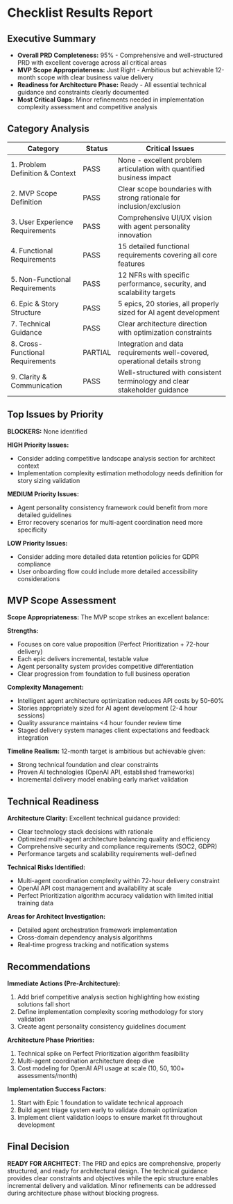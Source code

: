 # Checklist Results Report

## Executive Summary
- **Overall PRD Completeness:** 95% - Comprehensive and well-structured PRD with excellent coverage across all critical areas
- **MVP Scope Appropriateness:** Just Right - Ambitious but achievable 12-month scope with clear business value delivery
- **Readiness for Architecture Phase:** Ready - All essential technical guidance and constraints clearly documented
- **Most Critical Gaps:** Minor refinements needed in implementation complexity assessment and competitive analysis

## Category Analysis

| Category                         | Status  | Critical Issues |
| -------------------------------- | ------- | --------------- |
| 1. Problem Definition & Context  | PASS    | None - excellent problem articulation with quantified business impact |
| 2. MVP Scope Definition          | PASS    | Clear scope boundaries with strong rationale for inclusion/exclusion |
| 3. User Experience Requirements  | PASS    | Comprehensive UI/UX vision with agent personality innovation |
| 4. Functional Requirements       | PASS    | 15 detailed functional requirements covering all core features |
| 5. Non-Functional Requirements   | PASS    | 12 NFRs with specific performance, security, and scalability targets |
| 6. Epic & Story Structure        | PASS    | 5 epics, 20 stories, all properly sized for AI agent development |
| 7. Technical Guidance            | PASS    | Clear architecture direction with optimization constraints |
| 8. Cross-Functional Requirements | PARTIAL | Integration and data requirements well-covered, operational details strong |
| 9. Clarity & Communication       | PASS    | Well-structured with consistent terminology and clear stakeholder guidance |

## Top Issues by Priority

**BLOCKERS:** None identified

**HIGH Priority Issues:**
- Consider adding competitive landscape analysis section for architect context
- Implementation complexity estimation methodology needs definition for story sizing validation

**MEDIUM Priority Issues:**  
- Agent personality consistency framework could benefit from more detailed guidelines
- Error recovery scenarios for multi-agent coordination need more specificity

**LOW Priority Issues:**
- Consider adding more detailed data retention policies for GDPR compliance
- User onboarding flow could include more detailed accessibility considerations

## MVP Scope Assessment

**Scope Appropriateness:** The MVP scope strikes an excellent balance:

**Strengths:**
- Focuses on core value proposition (Perfect Prioritization + 72-hour delivery)
- Each epic delivers incremental, testable value
- Agent personality system provides competitive differentiation
- Clear progression from foundation to full business operation

**Complexity Management:**
- Intelligent agent architecture optimization reduces API costs by 50-60%
- Stories appropriately sized for AI agent development (2-4 hour sessions)
- Quality assurance maintains <4 hour founder review time
- Staged delivery system manages client expectations and feedback integration

**Timeline Realism:** 12-month target is ambitious but achievable given:
- Strong technical foundation and clear constraints
- Proven AI technologies (OpenAI API, established frameworks)
- Incremental delivery model enabling early market validation

## Technical Readiness

**Architecture Clarity:** Excellent technical guidance provided:
- Clear technology stack decisions with rationale
- Optimized multi-agent architecture balancing quality and efficiency
- Comprehensive security and compliance requirements (SOC2, GDPR)
- Performance targets and scalability requirements well-defined

**Technical Risks Identified:**
- Multi-agent coordination complexity within 72-hour delivery constraint
- OpenAI API cost management and availability at scale
- Perfect Prioritization algorithm accuracy validation with limited initial training data

**Areas for Architect Investigation:**
- Detailed agent orchestration framework implementation
- Cross-domain dependency analysis algorithms
- Real-time progress tracking and notification systems

## Recommendations

**Immediate Actions (Pre-Architecture):**
1. Add brief competitive analysis section highlighting how existing solutions fall short
2. Define implementation complexity scoring methodology for story validation
3. Create agent personality consistency guidelines document

**Architecture Phase Priorities:**
1. Technical spike on Perfect Prioritization algorithm feasibility
2. Multi-agent coordination architecture deep dive
3. Cost modeling for OpenAI API usage at scale (10, 50, 100+ assessments/month)

**Implementation Success Factors:**
1. Start with Epic 1 foundation to validate technical approach
2. Build agent triage system early to validate domain optimization
3. Implement client validation loops to ensure market fit throughout development

## Final Decision

**READY FOR ARCHITECT**: The PRD and epics are comprehensive, properly structured, and ready for architectural design. The technical guidance provides clear constraints and objectives while the epic structure enables incremental delivery and validation. Minor refinements can be addressed during architecture phase without blocking progress.
